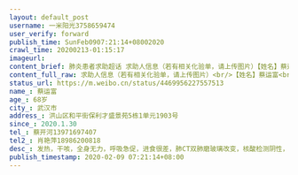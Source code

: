 ```yaml
---
layout: default_post
username: 一米阳光3758659474
user_verify: forward
publish_time: SunFeb0907:21:14+08002020
crawl_time: 20200213-01:15:17
imageurl: 
content_brief: 肺炎患者求助超话 求助人信息（若有相关化验单，请上传图片）【姓名】蔡运富【年龄】68岁【所在城市】武汉市【所在小区、社区】洪山区和平街保利才盛景苑5栋1单元1903号【患病时间】2020.1.30【联系方式】蔡开河13971697407【其他紧急联系人】肖艳萍18986200818【病情描述】发热，干咳，全 ...全文
content_full_raw: 求助人信息（若有相关化验单，请上传图片）<br/>【姓名】蔡运富<br/>【年龄】68岁<br/>【所在城市】武汉市<br/>【所在小区、社区】洪山区和平街保利才盛景苑5栋1单元1903号<br/>【患病时间】2020.1.30<br/>【联系方式】蔡开河13971697407<br/>【其他紧急联系人】肖艳萍18986200818<br/>【病情描述】发热，干咳，全身无力，呼吸急促，进食很差，肺CT双肺磨玻璃改变，核酸检测阴性，已上报社区，在家隔离，急需床位治疗！<adata-url="http://t.cn/R2WxQOQ"href="http://weibo.com/p/1001018008642010000000000"data-hide=""><spanclass='url-icon'><imgstyle='width:1rem;height:1rem'src='https://h5.sinaimg.cn/upload/2015/09/25/3/timeline_card_small_location_default.png'></span><spanclass="surl-text">武汉</span></a>
status_url: https://m.weibo.cn/status/4469956227557513
name_: 蔡运富
age_: 68岁
city_: 武汉市
address_: 洪山区和平街保利才盛景苑5栋1单元1903号
since_: 2020.1.30
tel_: 蔡开河13971697407
tel2_: 肖艳萍18986200818
desc_: 发热，干咳，全身无力，呼吸急促，进食很差，肺CT双肺磨玻璃改变，核酸检测阴性，已上报社区，在家隔离，急需床位治疗！<adata-url="http//t.cn/R2WxQOQ"href="http//weibo.com/p/1001018008642010000000000"data-hide=""><spanclass='url-icon'><imgstyle='width1rem;height1rem'src='https//h5.sinaimg.cn/upload/2015/09/25/3/timeline_card_small_location_default.png'></span><spanclass="surl-text">武汉</span></a>
publish_timestamp: 2020-02-09 07:21:14+08:00
---
```

